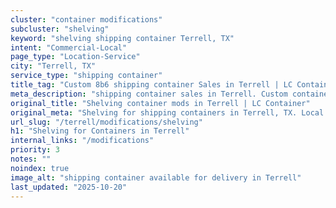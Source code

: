 ```yaml
---
cluster: "container modifications"
subcluster: "shelving"
keyword: "shelving shipping container Terrell, TX"
intent: "Commercial-Local"
page_type: "Location-Service"
city: "Terrell, TX"
service_type: "shipping container"
title_tag: "Custom 8b6 shipping container Sales in Terrell | LC Container"
meta_description: "shipping container sales in Terrell. Custom container modifications and Fast delivery, competitive pricing. Serving modifications area. Quote ID: L4P. Call (214) 524-4168 for your free quote today."
original_title: "Shelving container mods in Terrell | LC Container"
original_meta: "Shelving for shipping containers in Terrell, TX. Local fabrication & pro install. LC Container — Since 2003. Get a quote."
url_slug: "/terrell/modifications/shelving"
h1: "Shelving for Containers in Terrell"
internal_links: "/modifications"
priority: 3
notes: ""
noindex: true
image_alt: "shipping container available for delivery in Terrell"
last_updated: "2025-10-20"
---
```


<!-- TODO: Add unique city/inventory copy, images, and internal links here. -->
